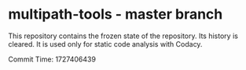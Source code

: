 # multipath-tools - master branch

This repository contains the frozen state of the repository.
Its history is cleared. It is used only for static code
analysis with Codacy.

Commit Time: 1727406439